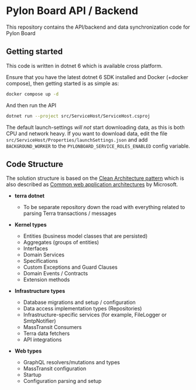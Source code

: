 # Pylon Board API / Backend

This repository contains the API/backend and data synchronization code for Pylon Board

## Getting started

This code is written in dotnet 6 which is available cross platform.

Ensure that you have the latest dotnet 6 SDK installed and Docker (+docker compose), then getting started is as simple as:

```bash
docker compose up -d
```

And then run the API

```bash
dotnet run --project src/ServiceHost/ServiceHost.csproj
```

The default launch-settings _will not_ start downloading data, as this is both CPU and network heavy.
If you want to download data, edit the file `src/ServiceHost/Properties/launchSettings.json` and add `BACKGROUND_WORKER` to the `PYLONBOARD_SERVICE_ROLES_ENABLED` config variable.

## Code Structure

The solution structure is based on the [Clean Architecture pattern](https://github.com/ardalis/cleanarchitecture)
which is also described
as [Common web application architectures](https://docs.microsoft.com/en-us/dotnet/architecture/modern-web-apps-azure/common-web-application-architectures#clean-architecture)
by Microsoft.

- **terra dotnet**
   - To be separate repository down the road with everything related to parsing Terra transactions / messages

- **Kernel types**
    - Entities (business model classes that are persisted)
    - Aggregates (groups of entities)
    - Interfaces
    - Domain Services
    - Specifications
    - Custom Exceptions and Guard Clauses
    - Domain Events / Contracts
    - Extension methods

- **Infrastructure types**
    - Database migrations and setup / configuration
    - Data access implementation types (Repositories)
    - Infrastructure-specific services (for example, FileLogger or SmtpNotifier)
    - MassTransit Consumers
    - Terra data fetchers
    - API integrations
    
- **Web types**
    - GraphQL resolvers/mutations and types
    - MassTransit configuration
    - Startup
    - Configuration parsing and setup